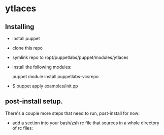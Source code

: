 # ytlaces

## Installing

* install puppet
* clone this repo
* symlink repo to /opt/puppetlabs/puppet/modules/ytlaces
* install the following modules:

    puppet module install puppetlabs-vcsrepo

* $ puppet apply examples/init.pp

## post-install setup.

There's a couple more steps that need to run, post-install for now:

* add a section into your bash/zsh rc file that sources in a whole directory of rc files:
